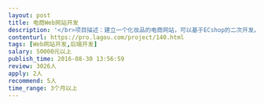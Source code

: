 ```yaml
---                
layout: post       
title: 电商Web网站开发           
description: '</br>项目描述：建立一个化妆品的电商网站，可以基于ECshop的二次开发。</br></br>主要功能点：</br></br>产品展示，页面展示，产品售卖</br></br>人员要求：</br></br>有电商平台开发经验</br>'     
contenturl: https://pro.lagou.com/project/140.html      
tags: [Web网站开发,后端开发]            
salary: 50000元以上          
publish_time: 2016-08-30 13:56:59         
review: 3026人                   
apply: 2人                   
recommend: 5人                   
time_range: 3个月以上              
---                 
```

